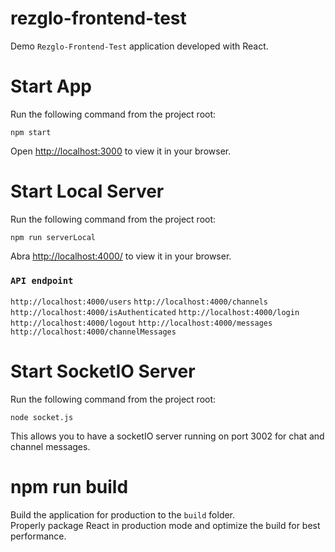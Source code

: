 # rezglo-frontend-test
Demo `Rezglo-Frontend-Test` application developed with React.

# Start App
Run the following command from the project root:

`npm start`  

Open [http://localhost:3000](http://localhost:3000) to view it in your browser.

# Start Local Server
Run the following command from the project root:

`npm run serverLocal`

Abra [http://localhost:4000/](http://localhost:4000/) to view it in your browser.

### `API endpoint`
`http://localhost:4000/users`
`http://localhost:4000/channels`
`http://localhost:4000/isAuthenticated`
`http://localhost:4000/login`
`http://localhost:4000/logout`
`http://localhost:4000/messages`
`http://localhost:4000/channelMessages`

# Start SocketIO Server
Run the following command from the project root:

`node socket.js`

This allows you to have a socketIO server running on port 3002 for chat and channel messages.

# npm run build

Build the application for production to the `build` folder.\
Properly package React in production mode and optimize the build for best performance.
